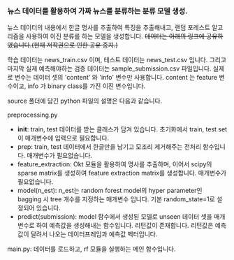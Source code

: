 ### 뉴스 데이터를 활용하여 가짜 뉴스를 분류하는 분류 모델 생성.

 뉴스 데이터의 내용에서 한글 명사를 추출하여 특징을 추출해내고, 랜덤 포레스트 알고리즘을 사용하여 이진 분류를 하는 모델을 생성합니다.
 ~~데이터는 아래의 링크에 공유하였습니다.(현재 저작권으로 인한 공유 중지.)~~
 
학습 데이터는 news_train.csv 이며, 테스트 데이터는 news_test.csv 입니다.
그리고 마지막 실제 예측해야하는 검증 데이터는 sample_submission.csv 파일입니다.
실제로 변수는 데이터 셋의 'content' 와 'info' 변수만 사용합니다. content 는 feature 변수이고, info 가 binary class를 가진 이진 변수입니다.

source 폴더에 담긴 python 파일의 설명은 다음과 같습니다.


preprocessing.py
  * __init__: train, test 데이터를 받는 클래스가 담겨 있습니다. 초기화에서 train, test set이 매개변수에 입력으로 필요합니다.
  * prep: train, test 데이터에서 한글만을 남기고 모조리 제거해주는 전처리 함수입니다. 매개변수가 필요없습니다.
  * feature_extraction: Okt 모듈을 활용하여 명사를 추출하며, 이어서 scipy의 sparse matrix를 생성하여 feature extraction matrix를 생성합니다. 매개변수가 필요없습니다.
  * model(n_est): n_est는 random forest model의 hyper parameter인 bagging 시 tree 개수를 지정하는 매개변수 입니다. 기본 random_state=1로 설정되어 있습니다.
  * predict(submission): model 함수에서 생성된 모델로 unseen 데이터 셋을 매개변수로 하여 예측값을 생성해내는 함수입니다. 리턴값이 존재합니다. 리턴값은 예측값이 달려서 나오는 데이터프레임과 예측값 벡터입니다.
                
main.py: 데이터를 로드하고, rf 모듈을 실행하는 메인 함수입니다.

